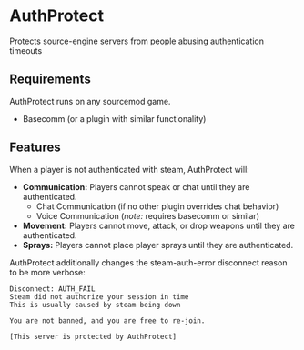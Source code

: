 # AuthProtect

Protects source-engine servers from people abusing authentication timeouts

## Requirements

AuthProtect runs on any sourcemod game.

- Basecomm (or a plugin with similar functionality)

## Features

When a player is not authenticated with steam, AuthProtect will:
- **Communication:** Players cannot speak or chat until they are authenticated.
  - Chat Communication (if no other plugin overrides chat behavior)
  - Voice Communication (*note:* requires basecomm or similar)
- **Movement:** Players cannot move, attack, or drop weapons until they are authenticated.
- **Sprays:** Players cannot place player sprays until they are authenticated.
  
AuthProtect additionally changes the steam-auth-error disconnect reason to be more verbose:

```
Disconnect: AUTH_FAIL
Steam did not authorize your session in time
This is usually caused by steam being down

You are not banned, and you are free to re-join.

[This server is protected by AuthProtect]
```